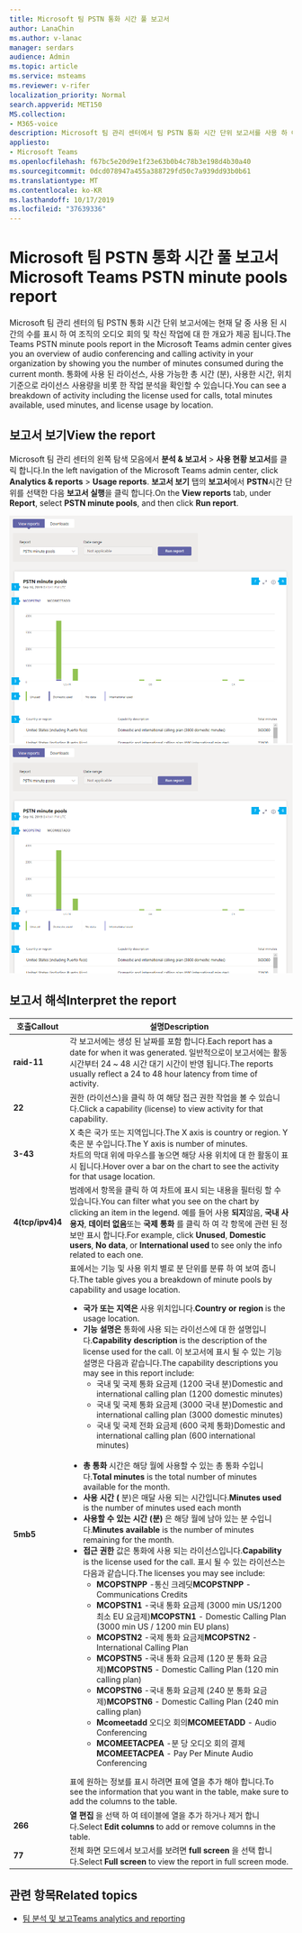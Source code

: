 ```yaml
---
title: Microsoft 팀 PSTN 통화 시간 풀 보고서
author: LanaChin
ms.author: v-lanac
manager: serdars
audience: Admin
ms.topic: article
ms.service: msteams
ms.reviewer: v-rifer
localization_priority: Normal
search.appverid: MET150
MS.collection:
- M365-voice
description: Microsoft 팀 관리 센터에서 팀 PSTN 통화 시간 단위 보고서를 사용 하 여 조직 내 현재 달 중 사용 되는 시간의 수를 확인 하는 방법에 대해 알아봅니다.
appliesto:
- Microsoft Teams
ms.openlocfilehash: f67bc5e20d9e1f23e63b0b4c78b3e198d4b30a40
ms.sourcegitcommit: 0dcd078947a455a388729fd50c7a939dd93b0b61
ms.translationtype: MT
ms.contentlocale: ko-KR
ms.lasthandoff: 10/17/2019
ms.locfileid: "37639336"
---
```

# <a name="microsoft-teams-pstn-minute-pools-report"></a><span data-ttu-id="17668-103">Microsoft 팀 PSTN 통화 시간 풀 보고서</span><span class="sxs-lookup"><span data-stu-id="17668-103">Microsoft Teams PSTN minute pools report</span></span>

<span data-ttu-id="17668-104">Microsoft 팀 관리 센터의 팀 PSTN 통화 시간 단위 보고서에는 현재 달 중 사용 된 시간의 수를 표시 하 여 조직의 오디오 회의 및 착신 작업에 대 한 개요가 제공 됩니다.</span><span class="sxs-lookup"><span data-stu-id="17668-104">The Teams PSTN minute pools report in the Microsoft Teams admin center gives you an overview of audio conferencing and calling activity in your organization by showing you the number of minutes consumed during the current month.</span></span> <span data-ttu-id="17668-105">통화에 사용 된 라이선스, 사용 가능한 총 시간 (분), 사용한 시간, 위치 기준으로 라이선스 사용량을 비롯 한 작업 분석을 확인할 수 있습니다.</span><span class="sxs-lookup"><span data-stu-id="17668-105">You can see a breakdown of activity including the license used for calls, total minutes available, used minutes, and license usage by location.</span></span>

## <a name="view-the-report"></a><span data-ttu-id="17668-106">보고서 보기</span><span class="sxs-lookup"><span data-stu-id="17668-106">View the report</span></span>

<span data-ttu-id="17668-107">Microsoft 팀 관리 센터의 왼쪽 탐색 모음에서 **분석 & 보고서** > **사용 현황 보고서**를 클릭 합니다.</span><span class="sxs-lookup"><span data-stu-id="17668-107">In the left navigation of the Microsoft Teams admin center, click **Analytics & reports** > **Usage reports**.</span></span> <span data-ttu-id="17668-108">**보고서 보기** 탭의 **보고서**에서 **PSTN**시간 단위를 선택한 다음 **보고서 실행**을 클릭 합니다.</span><span class="sxs-lookup"><span data-stu-id="17668-108">On the **View reports** tab, under **Report**, select **PSTN minute pools**, and then click **Run report**.</span></span>

<span data-ttu-id="17668-109">![관리 센터의 팀 PSTN-은행 시간 단위 보고서의 스크린샷](../media/teams-reports-pstn-minute-pools-with-callouts.png "번호가 매겨진 설명선이 있는 Microsoft 팀 관리 센터의 팀 PSTN 분 단위 보고서의 스크린샷")</span><span class="sxs-lookup"><span data-stu-id="17668-109">![Screenshot of the Teams PSTN minute pools report in the admin center](../media/teams-reports-pstn-minute-pools-with-callouts.png "Screenshot of the Teams PSTN minute pools report in the Microsoft Teams admin center with numbered callouts")</span></span>

## <a name="interpret-the-report"></a><span data-ttu-id="17668-110">보고서 해석</span><span class="sxs-lookup"><span data-stu-id="17668-110">Interpret the report</span></span>

|<span data-ttu-id="17668-111">호출</span><span class="sxs-lookup"><span data-stu-id="17668-111">Callout</span></span> |<span data-ttu-id="17668-112">설명</span><span class="sxs-lookup"><span data-stu-id="17668-112">Description</span></span>  |
|--------|-------------|
|<span data-ttu-id="17668-113">**raid-1**</span><span class="sxs-lookup"><span data-stu-id="17668-113">**1**</span></span>   |<span data-ttu-id="17668-114">각 보고서에는 생성 된 날짜를 포함 합니다.</span><span class="sxs-lookup"><span data-stu-id="17668-114">Each report has a date for when it was generated.</span></span> <span data-ttu-id="17668-115">일반적으로이 보고서에는 활동 시간부터 24 ~ 48 시간 대기 시간이 반영 됩니다.</span><span class="sxs-lookup"><span data-stu-id="17668-115">The reports usually reflect a 24 to 48 hour latency from time of activity.</span></span> |
|<span data-ttu-id="17668-116">**2**</span><span class="sxs-lookup"><span data-stu-id="17668-116">**2**</span></span>   |<span data-ttu-id="17668-117">권한 (라이선스)을 클릭 하 여 해당 접근 권한 작업을 볼 수 있습니다.</span><span class="sxs-lookup"><span data-stu-id="17668-117">Click a capability (license) to view activity for that capability.</span></span> |
|<span data-ttu-id="17668-118">**3-4**</span><span class="sxs-lookup"><span data-stu-id="17668-118">**3**</span></span>   |<span data-ttu-id="17668-119">X 축은 국가 또는 지역입니다.</span><span class="sxs-lookup"><span data-stu-id="17668-119">The X axis is country or region.</span></span> <span data-ttu-id="17668-120">Y 축은 분 수입니다.</span><span class="sxs-lookup"><span data-stu-id="17668-120">The Y axis is number of minutes.</span></span> <br><span data-ttu-id="17668-121">차트의 막대 위에 마우스를 놓으면 해당 사용 위치에 대 한 활동이 표시 됩니다.</span><span class="sxs-lookup"><span data-stu-id="17668-121">Hover over a bar on the chart to see the activity for that usage location.</span></span>  |
|<span data-ttu-id="17668-122">**4(tcp/ipv4)**</span><span class="sxs-lookup"><span data-stu-id="17668-122">**4**</span></span>   |<span data-ttu-id="17668-123">범례에서 항목을 클릭 하 여 차트에 표시 되는 내용을 필터링 할 수 있습니다.</span><span class="sxs-lookup"><span data-stu-id="17668-123">You can filter what you see on the chart by clicking an item in the legend.</span></span> <span data-ttu-id="17668-124">예를 들어 사용 **되지**않음, **국내 사용자**, **데이터 없음**또는 **국제 통화** 를 클릭 하 여 각 항목에 관련 된 정보만 표시 합니다.</span><span class="sxs-lookup"><span data-stu-id="17668-124">For example, click **Unused**, **Domestic users**, **No data**, or **International used** to see only the info related to each one.</span></span> |
|<span data-ttu-id="17668-125">**5mb**</span><span class="sxs-lookup"><span data-stu-id="17668-125">**5**</span></span>   |<span data-ttu-id="17668-126">표에서는 기능 및 사용 위치 별로 분 단위를 분류 하 여 보여 줍니다.</span><span class="sxs-lookup"><span data-stu-id="17668-126">The table gives you a breakdown of minute pools by capability and usage location.</span></span> <ul><li><span data-ttu-id="17668-127">**국가 또는 지역은** 사용 위치입니다.</span><span class="sxs-lookup"><span data-stu-id="17668-127">**Country or region** is the usage location.</span></span> </li><li><span data-ttu-id="17668-128">**기능 설명은** 통화에 사용 되는 라이선스에 대 한 설명입니다.</span><span class="sxs-lookup"><span data-stu-id="17668-128">**Capability description** is the description of the license used for the call.</span></span>  <span data-ttu-id="17668-129">이 보고서에 표시 될 수 있는 기능 설명은 다음과 같습니다.</span><span class="sxs-lookup"><span data-stu-id="17668-129">The capability descriptions you may see in this report include:</span></span> <ul><li><span data-ttu-id="17668-130">국내 및 국제 통화 요금제 (1200 국내 분)</span><span class="sxs-lookup"><span data-stu-id="17668-130">Domestic and international calling plan (1200 domestic minutes)</span></span></li><li><span data-ttu-id="17668-131">국내 및 국제 통화 요금제 (3000 국내 분)</span><span class="sxs-lookup"><span data-stu-id="17668-131">Domestic and international calling plan (3000 domestic minutes)</span></span></li><li><span data-ttu-id="17668-132">국내 및 국제 전화 요금제 (600 국제 통화)</span><span class="sxs-lookup"><span data-stu-id="17668-132">Domestic and international calling plan (600 international minutes)</span></span></li></ul></li><br><li><span data-ttu-id="17668-133">**총 통화** 시간은 해당 월에 사용할 수 있는 총 통화 수입니다.</span><span class="sxs-lookup"><span data-stu-id="17668-133">**Total minutes** is the total number of minutes available for the month.</span></span></li><li><span data-ttu-id="17668-134">**사용 시간 (** 분)은 매달 사용 되는 시간입니다.</span><span class="sxs-lookup"><span data-stu-id="17668-134">**Minutes used** is the number of minutes used each month</span></span></li> <li><span data-ttu-id="17668-135">**사용할 수 있는 시간 (분)** 은 해당 월에 남아 있는 분 수입니다.</span><span class="sxs-lookup"><span data-stu-id="17668-135">**Minutes available** is the number of minutes remaining for the month.</span></span></li><li><span data-ttu-id="17668-136">**접근 권한** 값은 통화에 사용 되는 라이선스입니다.</span><span class="sxs-lookup"><span data-stu-id="17668-136">**Capability** is the license used for the call.</span></span> <span data-ttu-id="17668-137">표시 될 수 있는 라이선스는 다음과 같습니다.</span><span class="sxs-lookup"><span data-stu-id="17668-137">The licenses you may see include:</span></span><ul><li><span data-ttu-id="17668-138">**MCOPSTNPP** -통신 크레딧</span><span class="sxs-lookup"><span data-stu-id="17668-138">**MCOPSTNPP** - Communications Credits</span></span></li><li><span data-ttu-id="17668-139">**MCOPSTN1** -국내 통화 요금제 (3000 min US/1200 최소 EU 요금제)</span><span class="sxs-lookup"><span data-stu-id="17668-139">**MCOPSTN1** - Domestic Calling Plan (3000 min US / 1200 min EU plans)</span></span></li><li><span data-ttu-id="17668-140">**MCOPSTN2** -국제 통화 요금제</span><span class="sxs-lookup"><span data-stu-id="17668-140">**MCOPSTN2** - International Calling Plan</span></span></li><li><span data-ttu-id="17668-141">**MCOPSTN5** -국내 통화 요금제 (120 분 통화 요금제)</span><span class="sxs-lookup"><span data-stu-id="17668-141">**MCOPSTN5** - Domestic Calling Plan (120 min calling plan)</span></span></li><li><span data-ttu-id="17668-142">**MCOPSTN6** -국내 통화 요금제 (240 분 통화 요금제)</span><span class="sxs-lookup"><span data-stu-id="17668-142">**MCOPSTN6** - Domestic Calling Plan (240 min calling plan)</span></span></li><li><span data-ttu-id="17668-143">**Mcomeetadd** 오디오 회의</span><span class="sxs-lookup"><span data-stu-id="17668-143">**MCOMEETADD** - Audio Conferencing</span></span></li><li><span data-ttu-id="17668-144">**MCOMEETACPEA** -분 당 오디오 회의 결제</span><span class="sxs-lookup"><span data-stu-id="17668-144">**MCOMEETACPEA** - Pay Per Minute Audio Conferencing</span></span></li></ul></li> </ul> <span data-ttu-id="17668-145">표에 원하는 정보를 표시 하려면 표에 열을 추가 해야 합니다.</span><span class="sxs-lookup"><span data-stu-id="17668-145">To see the information that you want in the table, make sure to add the columns to the table.</span></span>|
|<span data-ttu-id="17668-146">**26**</span><span class="sxs-lookup"><span data-stu-id="17668-146">**6**</span></span>   |<span data-ttu-id="17668-147">**열 편집** 을 선택 하 여 테이블에 열을 추가 하거나 제거 합니다.</span><span class="sxs-lookup"><span data-stu-id="17668-147">Select **Edit columns** to add or remove columns in the table.</span></span>|
|<span data-ttu-id="17668-148">**7**</span><span class="sxs-lookup"><span data-stu-id="17668-148">**7**</span></span>   |<span data-ttu-id="17668-149">전체 화면 모드에서 보고서를 보려면 **full screen** 을 선택 합니다.</span><span class="sxs-lookup"><span data-stu-id="17668-149">Select **Full screen** to view the report in full screen mode.</span></span>|

## <a name="related-topics"></a><span data-ttu-id="17668-150">관련 항목</span><span class="sxs-lookup"><span data-stu-id="17668-150">Related topics</span></span>

- [<span data-ttu-id="17668-151">팀 분석 및 보고</span><span class="sxs-lookup"><span data-stu-id="17668-151">Teams analytics and reporting</span></span>](teams-reporting-reference.md)
